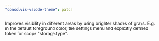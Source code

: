 ```yaml
---
"consolvis-vscode-theme": patch
---
```


Improves visibility in different areas by using brighter shades of grays. E.g. in the default foreground color, the settings menu and explicitly defined token for scope "storage.type".
